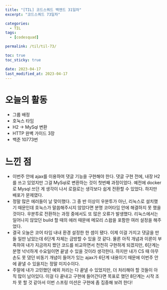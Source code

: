 ```yaml
---
title: "[TIL] 코드스쿼드 백엔드 31일차"
excerpt: "코드스쿼드 73일차"

categories:
  - TIL
tags:
  - [codesquad]

permalink: /til/til-73/

toc: true
toc_sticky: true

date: 2023-04-17
last_modified_at: 2023-04-17
---
```


# 오늘의 활동

- 그룹 배정
- 호눅스 타임
- H2 -> MySql 변환
- HTTP 완벽 가이드 3장
- 백준 10773번

# 느낀 점

- 이번주 안에 ajax를 이용하여 댓글 기능을 구현해야 한다. 댓글 구현 전에, 내장 H2를 쓰고 있었지만 그걸 MySql로 변환하는 것이 첫번째 과정이었다. 예전에 docker로 Mysql 쓰던 게 생각이 나서 로컬로는 생각보다 쉽게 전환할 수 있었다. 하지만 배포가 문제였다.
- 정말 많은 에러들이 날 맞이했다. 그 중 반 이상이 우분투가 아닌, 리눅스로 설치했기 때문인데 호눅스가 말씀해주시지 않았다면 분명 코어타임 안에 해결하지 못 했을 것이다. 우분투로 전환하는 과정 중에서도 또 많은 오류가 발생했다. 리눅스에서는 일어나지 않았던 build 할 때의 에러 때문에 메모리 스왑을 포함한 여러 설정을 해주었다.
- 결국 오늘은 코어 타임 내내 환경 설정한 한 셈이 됐다. 이제 이걸 가지고 댓글을 만들 일만 남았는데 6단계 자체는 금방할 수 있을 것 같다. 물론 아직 개념과 이론이 부족하여 내가 지금까지 짰던 코드를 비교하면서 천천히 구현하게 되겠지만, 6단계는 분명 넉넉하게 수요일이면 끝낼 수 있을 것이라 생각한다. 하지만 내가 CS 때 아무 손도 못 댔던 비동기 개념이 들어가 있는 ajax가 6단계 내용이기 때문에 이번주 안에 끝낼 수 있을지는 정말 미지수이다.
- 주말에 내가 고민했던 예외 처리는 다 끝낼 수 있었지만, 더 처리해야 할 것들이 아직 많이 남아있다. 이걸 다 끝내고 구현에 들어간다면 목표로 했던 8단계는 시작 조차 못 할 것 같아서 이번 스프링 미션은 구현에 좀 집중해 보려 한다!